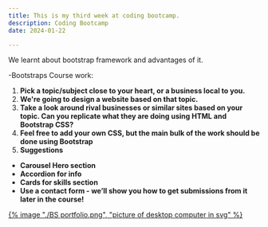 ```yaml
---
title: This is my third week at coding bootcamp.
description: Coding Bootcamp
date: 2024-01-22

---
```


We learnt about bootstrap framework and advantages of it.

-Bootstraps Course work:

1. **Pick a topic/subject close to your heart, or a business local to you.**
2. **We're going to design a website based on that topic.**
3. **Take a look around rival businesses or similar sites based on your topic. Can you replicate what they are doing using HTML and Bootstrap CSS?**
4. **Feel free to add your own CSS, but the main bulk of the work should be done using Bootstrap**
5. **Suggestions**

- **Carousel Hero section**
- **Accordion for info**
- **Cards for skills section**
- **Use a contact form - we’ll show you how to get submissions from it later in the course!**

<a href="https://kgrim23.github.io/Portfolio-BS-version-2/">
{% image "./BS portfolio.png", "picture of desktop computer in svg" %}
</a>
